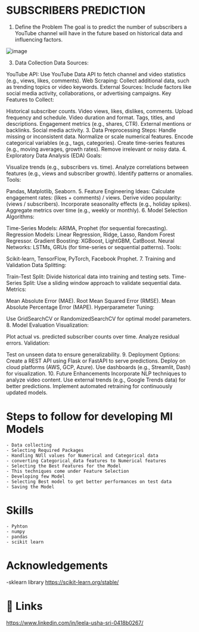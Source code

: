 
# SUBSCRIBERS PREDICTION 

1. Define the Problem
The goal is to predict the number of subscribers a YouTube channel will have in the future based on historical data and influencing factors.

![image](https://github.com/user-attachments/assets/4e1c0ff7-90e4-4951-b201-09662a36a59a)


3. Data Collection
Data Sources:

YouTube API: Use YouTube Data API to fetch channel and video statistics (e.g., views, likes, comments).
Web Scraping: Collect additional data, such as trending topics or video keywords.
External Sources: Include factors like social media activity, collaborations, or advertising campaigns.
Key Features to Collect:

Historical subscriber counts.
Video views, likes, dislikes, comments.
Upload frequency and schedule.
Video duration and format.
Tags, titles, and descriptions.
Engagement metrics (e.g., shares, CTR).
External mentions or backlinks.
Social media activity.
3. Data Preprocessing
Steps:
Handle missing or inconsistent data.
Normalize or scale numerical features.
Encode categorical variables (e.g., tags, categories).
Create time-series features (e.g., moving averages, growth rates).
Remove irrelevant or noisy data.
4. Exploratory Data Analysis (EDA)
Goals:

Visualize trends (e.g., subscribers vs. time).
Analyze correlations between features (e.g., views and subscriber growth).
Identify patterns or anomalies.
Tools:

Pandas, Matplotlib, Seaborn.
5. Feature Engineering
Ideas:
Calculate engagement rates: (likes + comments) / views.
Derive video popularity: (views / subscribers).
Incorporate seasonality effects (e.g., holiday spikes).
Aggregate metrics over time (e.g., weekly or monthly).
6. Model Selection
Algorithms:

Time-Series Models: ARIMA, Prophet (for sequential forecasting).
Regression Models: Linear Regression, Ridge, Lasso, Random Forest Regressor.
Gradient Boosting: XGBoost, LightGBM, CatBoost.
Neural Networks: LSTMs, GRUs (for time-series or sequential patterns).
Tools:

Scikit-learn, TensorFlow, PyTorch, Facebook Prophet.
7. Training and Validation
Data Splitting:

Train-Test Split: Divide historical data into training and testing sets.
Time-Series Split: Use a sliding window approach to validate sequential data.
Metrics:

Mean Absolute Error (MAE).
Root Mean Squared Error (RMSE).
Mean Absolute Percentage Error (MAPE).
Hyperparameter Tuning:

Use GridSearchCV or RandomizedSearchCV for optimal model parameters.
8. Model Evaluation
Visualization:

Plot actual vs. predicted subscriber counts over time.
Analyze residual errors.
Validation:

Test on unseen data to ensure generalizability.
9. Deployment
Options:
Create a REST API using Flask or FastAPI to serve predictions.
Deploy on cloud platforms (AWS, GCP, Azure).
Use dashboards (e.g., Streamlit, Dash) for visualization.
10. Future Enhancements
Incorporate NLP techniques to analyze video content.
Use external trends (e.g., Google Trends data) for better predictions.
Implement automated retraining for continuously updated models.

# Steps to follow for developing Ml Models

    - Data collecting 
    - Selecting Required Packages 
    - Handling NUll values for Numerical and Categorical data 
    - converting Categorical_data features to Numerical features
    - Selecting the Best Features for the Model
    - This techniques come under Feature Selection                          
    - Developing few Model
    - Selecting Best model to get better performances on test data  
    - Saving the Model 

# Skills
    - Pyhton
    - numpy
    - pandas
    - scikit learn
    
    

 
# Acknowledgements

 -sklearn library
 https://scikit-learn.org/stable/
 

# 🔗 Links

https://www.linkedin.com/in/leela-usha-sri-0418b0267/






